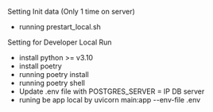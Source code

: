 Setting 
Init data (Only 1 time on server)
- running prestart_local.sh

Setting for Developer 
Local Run 
- install python >= v3.10
- install poetry
- running poetry install 
- running poetry shell 
- Update .env file with 
    POSTGRES_SERVER =  IP DB server
- runing be app local by
    uvicorn main:app --env-file .env